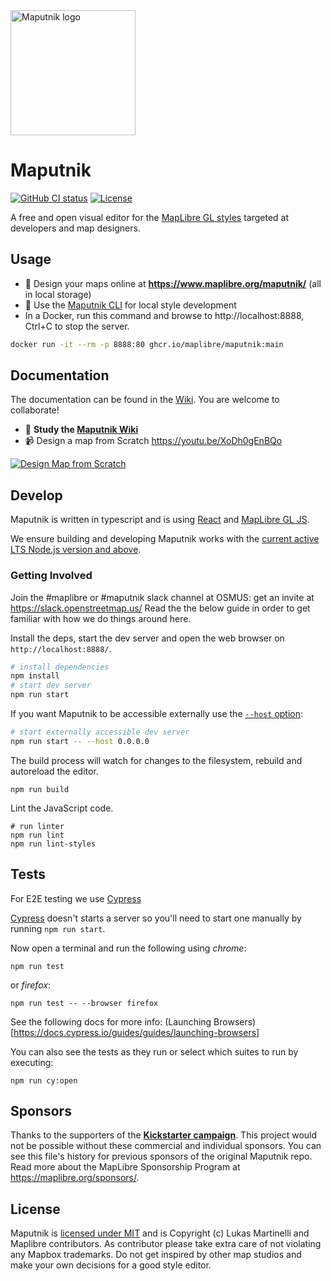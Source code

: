 <img width="200" alt="Maputnik logo" src="https://cdn.jsdelivr.net/gh/maputnik/design/logos/logo-color.png" />

# Maputnik
[![GitHub CI status](https://github.com/maplibre/maputnik/workflows/ci/badge.svg)][github-action-ci]
[![License](https://img.shields.io/badge/license-MIT-blue.svg)][license]

[github-action-ci]: https://github.com/maplibre/maputnik/actions?query=workflow%3Aci
[license]:          https://tldrlegal.com/license/mit-license

A free and open visual editor for the [MapLibre GL styles](https://maplibre.org/maplibre-style-spec/)
targeted at developers and map designers.


## Usage

- :link: Design your maps online at **<https://www.maplibre.org/maputnik/>** (all in local storage)
- :link: Use the [Maputnik CLI](https://github.com/maplibre/maputnik/wiki/Maputnik-CLI) for local style development
- In a Docker, run this command and browse to http://localhost:8888, Ctrl+C to stop the server.

```bash
docker run -it --rm -p 8888:80 ghcr.io/maplibre/maputnik:main
```

## Documentation

The documentation can be found in the [Wiki](https://github.com/maplibre/maputnik/wiki). You are welcome to collaborate!

- :link: **Study the [Maputnik Wiki](https://github.com/maplibre/maputnik/wiki)**
- :video_camera: Design a map from Scratch https://youtu.be/XoDh0gEnBQo

[![Design Map from Scratch](https://j.gifs.com/g5XMgl.gif)](https://youtu.be/XoDh0gEnBQo)

## Develop

Maputnik is written in typescript and is using [React](https://github.com/facebook/react) and [MapLibre GL JS](https://maplibre.org/projects/maplibre-gl-js/).

We ensure building and developing Maputnik works with the [current active LTS Node.js version and above](https://github.com/nodejs/Release#release-schedule).

### Getting Involved
Join the #maplibre or #maputnik slack channel at OSMUS: get an invite at https://slack.openstreetmap.us/ Read the the below guide in order to get familiar with how we do things around here.

Install the deps, start the dev server and open the web browser on `http://localhost:8888/`.

```bash
# install dependencies
npm install
# start dev server
npm run start
```

If you want Maputnik to be accessible externally use the [`--host` option](https://vitejs.dev/config/server-options.html#server-host):

```bash
# start externally accessible dev server
npm run start -- --host 0.0.0.0
```

The build process will watch for changes to the filesystem, rebuild and autoreload the editor.

```
npm run build
```

Lint the JavaScript code.

```
# run linter
npm run lint
npm run lint-styles
```


## Tests
For E2E testing we use [Cypress](https://www.cypress.io/)

 [Cypress](https://www.cypress.io/) doesn't starts a server so you'll need to start one manually by running `npm run start`.

Now open a terminal and run the following using *chrome*:

```
npm run test
```
or *firefox*:
```
npm run test -- --browser firefox
```

See the following docs for more info: (Launching Browsers)[https://docs.cypress.io/guides/guides/launching-browsers]

You can also see the tests as they run or select which suites to run by executing:

```
npm run cy:open
```

## Sponsors

Thanks to the supporters of the **[Kickstarter campaign](https://www.kickstarter.com/projects/174808720/maputnik-visual-map-editor-for-mapbox-gl)**. This project would not be possible without these commercial and individual sponsors.
You can see this file's history for previous sponsors of the original Maputnik repo.
Read more about the MapLibre Sponsorship Program at https://maplibre.org/sponsors/.

## License

Maputnik is [licensed under MIT](LICENSE) and is Copyright (c) Lukas Martinelli and Maplibre contributors.
As contributor please take extra care of not violating any Mapbox trademarks. Do not get inspired by other map studios and make your own decisions for a good style editor.
